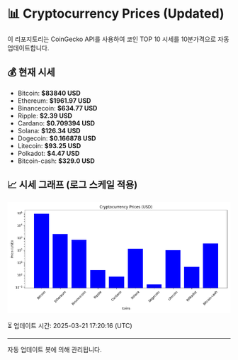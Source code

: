 
# 📊 Cryptocurrency Prices (Updated)

이 리포지토리는 CoinGecko API를 사용하여 코인 TOP 10 시세를 10분가격으로 자동 업데이트합니다.

## 💰 현재 시세
- Bitcoin: **$83840 USD**
- Ethereum: **$1961.97 USD**
- Binancecoin: **$634.77 USD**
- Ripple: **$2.39 USD**
- Cardano: **$0.709394 USD**
- Solana: **$126.34 USD**
- Dogecoin: **$0.166878 USD**
- Litecoin: **$93.25 USD**
- Polkadot: **$4.47 USD**
- Bitcoin-cash: **$329.0 USD**

## 📈 시세 그래프 (로그 스케일 적용)
![Crypto Prices](crypto_prices.png)

⏳ 업데이트 시간: 2025-03-21 17:20:16 (UTC)

---
자동 업데이트 봇에 의해 관리됩니다.
